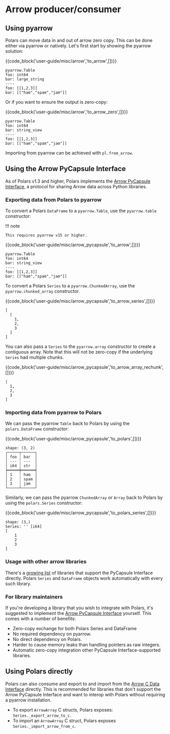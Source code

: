 # Arrow producer/consumer

## Using pyarrow

Polars can move data in and out of arrow zero copy. This can be done either via pyarrow
or natively. Let's first start by showing the pyarrow solution:

{{code_block('user-guide/misc/arrow','to_arrow',[])}}

```
pyarrow.Table
foo: int64
bar: large_string
----
foo: [[1,2,3]]
bar: [["ham","spam","jam"]]
```

Or if you want to ensure the output is zero-copy:

{{code_block('user-guide/misc/arrow','to_arrow_zero',[])}}

```
pyarrow.Table
foo: int64
bar: string_view
----
foo: [[1,2,3]]
bar: [["ham","spam","jam"]]
```

Importing from pyarrow can be achieved with `pl.from_arrow`.

## Using the Arrow PyCapsule Interface

As of Polars v1.3 and higher, Polars implements the [Arrow PyCapsule Interface](https://arrow.apache.org/docs/format/CDataInterface/PyCapsuleInterface.html), a protocol for sharing Arrow data across Python libraries.

### Exporting data from Polars to pyarrow

To convert a Polars `DataFrame` to a `pyarrow.Table`, use the `pyarrow.table` constructor:

!!! note

    This requires pyarrow v15 or higher.

{{code_block('user-guide/misc/arrow_pycapsule','to_arrow',[])}}

```
pyarrow.Table
foo: int64
bar: string_view
----
foo: [[1,2,3]]
bar: [["ham","spam","jam"]]
```

To convert a Polars `Series` to a `pyarrow.ChunkedArray`, use the `pyarrow.chunked_array` constructor.

{{code_block('user-guide/misc/arrow_pycapsule','to_arrow_series',[])}}

```
[
  [
    1,
    2,
    3
  ]
]
```

You can also pass a `Series` to the `pyarrow.array` constructor to create a contiguous array. Note that this will not be zero-copy if the underlying `Series` had multiple chunks.

{{code_block('user-guide/misc/arrow_pycapsule','to_arrow_array_rechunk',[])}}

```
[
  1,
  2,
  3
]
```

### Importing data from pyarrow to Polars

We can pass the pyarrow `Table` back to Polars by using the `polars.DataFrame` constructor:

{{code_block('user-guide/misc/arrow_pycapsule','to_polars',[])}}

```
shape: (3, 2)
┌─────┬──────┐
│ foo ┆ bar  │
│ --- ┆ ---  │
│ i64 ┆ str  │
╞═════╪══════╡
│ 1   ┆ ham  │
│ 2   ┆ spam │
│ 3   ┆ jam  │
└─────┴──────┘
```

Similarly, we can pass the pyarrow `ChunkedArray` or `Array` back to Polars by using the `polars.Series` constructor:

{{code_block('user-guide/misc/arrow_pycapsule','to_polars_series',[])}}

```
shape: (3,)
Series: '' [i64]
[
	1
	2
	3
]
```

### Usage with other arrow libraries

There's a [growing list](https://github.com/apache/arrow/issues/39195#issuecomment-2245718008) of libraries that support the PyCapsule Interface directly. Polars `Series` and `DataFrame` objects work automatically with every such library.

### For library maintainers

If you're developing a library that you wish to integrate with Polars, it's suggested to implement the [Arrow PyCapsule Interface](https://arrow.apache.org/docs/format/CDataInterface/PyCapsuleInterface.html) yourself. This comes with a number of benefits:

- Zero-copy exchange for both Polars Series and DataFrame
- No required dependency on pyarrow.
- No direct dependency on Polars.
- Harder to cause memory leaks than handling pointers as raw integers.
- Automatic zero-copy integration other PyCapsule Interface-supported libraries.

## Using Polars directly

Polars can also consume and export to and import from the [Arrow C Data Interface](https://arrow.apache.org/docs/format/CDataInterface.html)
directly. This is recommended for libraries that don't support the Arrow PyCapsule Interface and want to interop with Polars without requiring a pyarrow installation.

- To export `ArrowArray` C structs, Polars exposes: `Series._export_arrow_to_c`.
- To import an `ArrowArray` C struct, Polars exposes `Series._import_arrow_from_c`.
